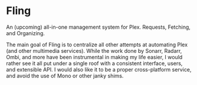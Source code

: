 # Fling
An (upcoming) all-in-one management system for Plex. Requests, Fetching, and
Organizing.

The main goal of Fling is to centralize all other attempts at automating Plex
(and other multimedia services). While the work done by Sonarr, Radarr, Ombi,
and more have been instrumental in making my life easier, I would rather see it
all put under a single roof with a consistent interface, users, and extensible
API. I would also like it to be a proper cross-platform service, and avoid the
use of Mono or other janky shims.
